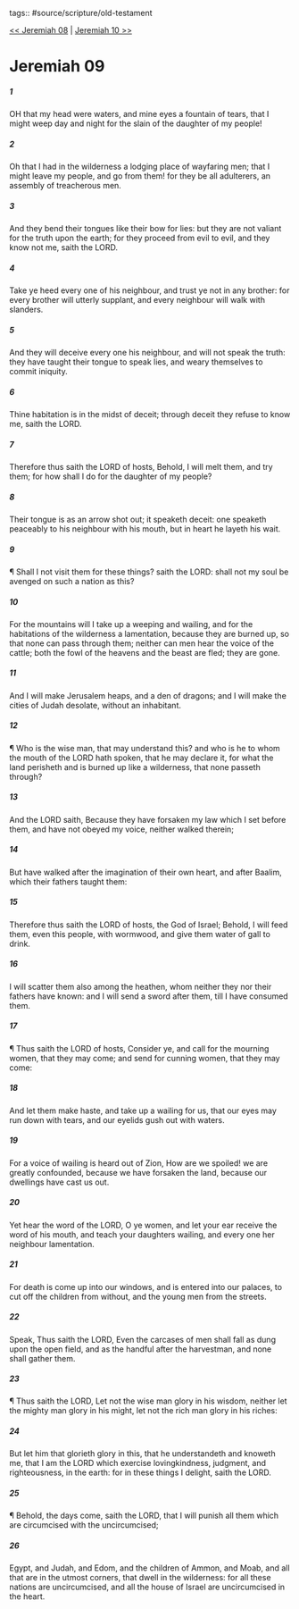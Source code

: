 tags:: #source/scripture/old-testament

[<< Jeremiah 08](old-testament/24_Jeremiah/Jeremiah_08.md) | [Jeremiah 10 >>](old-testament/24_Jeremiah/Jeremiah_10.md)

# Jeremiah 09

##### 1

OH that my head were waters, and mine eyes a fountain of tears, that I might weep day and night for the slain of the daughter of my people!

##### 2

Oh that I had in the wilderness a lodging place of wayfaring men; that I might leave my people, and go from them! for they be all adulterers, an assembly of treacherous men.

##### 3

And they bend their tongues like their bow for lies: but they are not valiant for the truth upon the earth; for they proceed from evil to evil, and they know not me, saith the LORD.

##### 4

Take ye heed every one of his neighbour, and trust ye not in any brother: for every brother will utterly supplant, and every neighbour will walk with slanders.

##### 5

And they will deceive every one his neighbour, and will not speak the truth: they have taught their tongue to speak lies, and weary themselves to commit iniquity.

##### 6

Thine habitation is in the midst of deceit; through deceit they refuse to know me, saith the LORD.

##### 7

Therefore thus saith the LORD of hosts, Behold, I will melt them, and try them; for how shall I do for the daughter of my people?

##### 8

Their tongue is as an arrow shot out; it speaketh deceit: one speaketh peaceably to his neighbour with his mouth, but in heart he layeth his wait.

##### 9

¶ Shall I not visit them for these things? saith the LORD: shall not my soul be avenged on such a nation as this?

##### 10

For the mountains will I take up a weeping and wailing, and for the habitations of the wilderness a lamentation, because they are burned up, so that none can pass through them; neither can men hear the voice of the cattle; both the fowl of the heavens and the beast are fled; they are gone.

##### 11

And I will make Jerusalem heaps, and a den of dragons; and I will make the cities of Judah desolate, without an inhabitant.

##### 12

¶ Who is the wise man, that may understand this? and who is he to whom the mouth of the LORD hath spoken, that he may declare it, for what the land perisheth and is burned up like a wilderness, that none passeth through?

##### 13

And the LORD saith, Because they have forsaken my law which I set before them, and have not obeyed my voice, neither walked therein;

##### 14

But have walked after the imagination of their own heart, and after Baalim, which their fathers taught them:

##### 15

Therefore thus saith the LORD of hosts, the God of Israel; Behold, I will feed them, even this people, with wormwood, and give them water of gall to drink.

##### 16

I will scatter them also among the heathen, whom neither they nor their fathers have known: and I will send a sword after them, till I have consumed them.

##### 17

¶ Thus saith the LORD of hosts, Consider ye, and call for the mourning women, that they may come; and send for cunning women, that they may come:

##### 18

And let them make haste, and take up a wailing for us, that our eyes may run down with tears, and our eyelids gush out with waters.

##### 19

For a voice of wailing is heard out of Zion, How are we spoiled! we are greatly confounded, because we have forsaken the land, because our dwellings have cast us out.

##### 20

Yet hear the word of the LORD, O ye women, and let your ear receive the word of his mouth, and teach your daughters wailing, and every one her neighbour lamentation.

##### 21

For death is come up into our windows, and is entered into our palaces, to cut off the children from without, and the young men from the streets.

##### 22

Speak, Thus saith the LORD, Even the carcases of men shall fall as dung upon the open field, and as the handful after the harvestman, and none shall gather them.

##### 23

¶ Thus saith the LORD, Let not the wise man glory in his wisdom, neither let the mighty man glory in his might, let not the rich man glory in his riches:

##### 24

But let him that glorieth glory in this, that he understandeth and knoweth me, that I am the LORD which exercise lovingkindness, judgment, and righteousness, in the earth: for in these things I delight, saith the LORD.

##### 25

¶ Behold, the days come, saith the LORD, that I will punish all them which are circumcised with the uncircumcised;

##### 26

Egypt, and Judah, and Edom, and the children of Ammon, and Moab, and all that are in the utmost corners, that dwell in the wilderness: for all these nations are uncircumcised, and all the house of Israel are uncircumcised in the heart.
